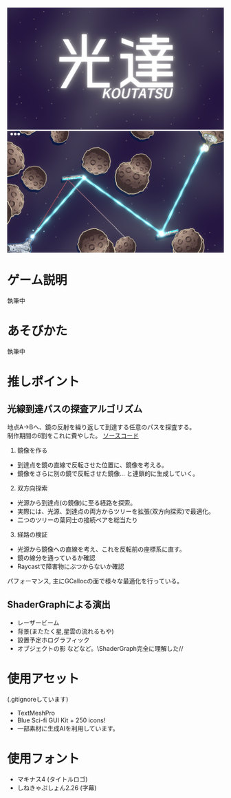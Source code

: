 ![ロゴイメージ](./images/01_ロゴイメージ.png)
![ゲーム画面イメージ](./images/01_ゲーム画面イメージ.png)



# ゲーム説明
執筆中

# あそびかた
執筆中

# 推しポイント
## 光線到達パスの探査アルゴリズム
地点A->Bへ、鏡の反射を繰り返して到達する任意のパスを探査する。  
制作期間の6割をこれに費やした。
[ソースコード](./Assets/Scripts/LightPathfinder.cs)

1. 鏡像を作る
  - 到達点を鏡の直線で反転させた位置に、鏡像を考える。
  - 鏡像をさらに別の鏡で反転させた鏡像... と連鎖的に生成していく。
2. 双方向探索
  - 光源から到達点(の鏡像)に至る経路を探索。
  - 実際には、光源、到達点の両方からツリーを拡張(双方向探索)で最適化。
  - 二つのツリーの葉同士の接続ペアを総当たり
3. 経路の検証
  - 光源から鏡像への直線を考え、これを反転前の座標系に直す。
  - 鏡の線分を通っているか確認
  - Raycastで障害物にぶつからないか確認

パフォーマンス, 主にGCallocの面で様々な最適化を行っている。


## ShaderGraphによる演出
- レーザービーム
- 背景(またたく星,星雲の流れるもや)
- 設置予定ホログラフィック
- オブジェクトの影
などなど。\\ShaderGraph完全に理解した//

# 使用アセット
(.gitignoreしています)
- TextMeshPro
- Blue Sci-fi GUI Kit + 250 icons!
- 一部素材に生成AIを利用しています。

# 使用フォント
- マキナス4 (タイトルロゴ)
- しねきゃぷしょん2.26 (字幕)


